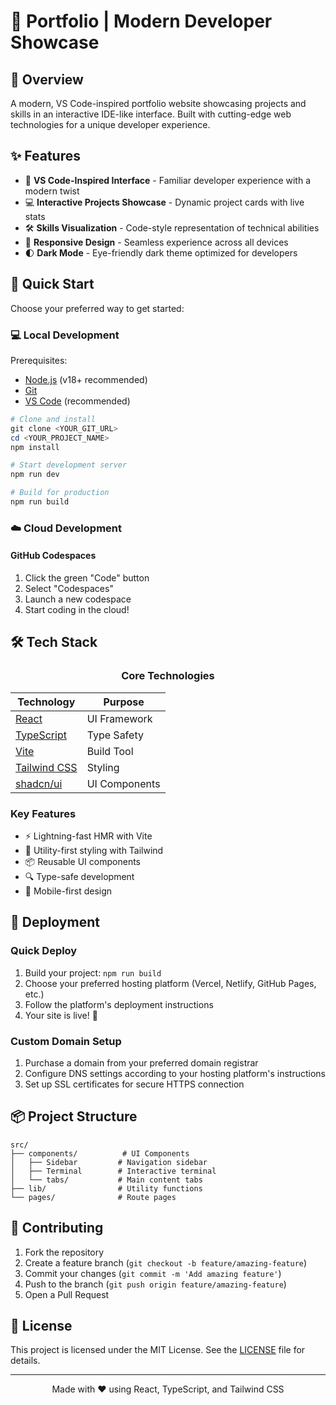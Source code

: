 # 🚀 Portfolio | Modern Developer Showcase


## 🌟 Overview

A modern, VS Code-inspired portfolio website showcasing projects and skills in an interactive IDE-like interface. Built with cutting-edge web technologies for a unique developer experience.

## ✨ Features

- 🎯 **VS Code-Inspired Interface** - Familiar developer experience with a modern twist
- 💻 **Interactive Projects Showcase** - Dynamic project cards with live stats
- 🛠️ **Skills Visualization** - Code-style representation of technical abilities
- 📱 **Responsive Design** - Seamless experience across all devices
- 🌓 **Dark Mode** - Eye-friendly dark theme optimized for developers

## 🚀 Quick Start

Choose your preferred way to get started:

### 💻 Local Development

Prerequisites:
- [Node.js](https://nodejs.org/) (v18+ recommended)
- [Git](https://git-scm.com/)
- [VS Code](https://code.visualstudio.com/) (recommended)

```powershell
# Clone and install
git clone <YOUR_GIT_URL>
cd <YOUR_PROJECT_NAME>
npm install

# Start development server
npm run dev

# Build for production
npm run build
```

### ☁️ Cloud Development

#### GitHub Codespaces
1. Click the green "Code" button
2. Select "Codespaces"
3. Launch a new codespace
4. Start coding in the cloud!

## 🛠️ Tech Stack

<div align="center">

### Core Technologies

| Technology | Purpose |
|------------|---------|
| [React](https://reactjs.org) | UI Framework |
| [TypeScript](https://www.typescriptlang.org) | Type Safety |
| [Vite](https://vitejs.dev) | Build Tool |
| [Tailwind CSS](https://tailwindcss.com) | Styling |
| [shadcn/ui](https://ui.shadcn.com) | UI Components |

</div>

### Key Features
- ⚡️ Lightning-fast HMR with Vite
- 🎨 Utility-first styling with Tailwind
- 📦 Reusable UI components
- 🔍 Type-safe development
- 📱 Mobile-first design

## 🚀 Deployment

### Quick Deploy
1. Build your project: `npm run build`
2. Choose your preferred hosting platform (Vercel, Netlify, GitHub Pages, etc.)
3. Follow the platform's deployment instructions
4. Your site is live! 🎉

### Custom Domain Setup
1. Purchase a domain from your preferred domain registrar
2. Configure DNS settings according to your hosting platform's instructions
3. Set up SSL certificates for secure HTTPS connection

## 📦 Project Structure

```
src/
├── components/          # UI Components
│   ├── Sidebar         # Navigation sidebar
│   ├── Terminal        # Interactive terminal
│   └── tabs/           # Main content tabs
├── lib/                # Utility functions
└── pages/              # Route pages
```

## 🤝 Contributing

1. Fork the repository
2. Create a feature branch (`git checkout -b feature/amazing-feature`)
3. Commit your changes (`git commit -m 'Add amazing feature'`)
4. Push to the branch (`git push origin feature/amazing-feature`)
5. Open a Pull Request

## 📄 License

This project is licensed under the MIT License. See the [LICENSE](LICENSE) file for details.

---

<div align="center">

Made with ❤️ using React, TypeScript, and Tailwind CSS

</div>
